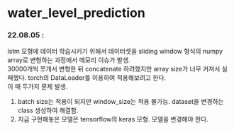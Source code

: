 # water_level_prediction   
### 22.08.05 :   
lstm 모형에 데이터 학습시키기 위해서 데이터셋을 sliding window 형식의 numpy array로 변형하는 과정에서 메모리 이슈가 발생.   
30000개씩 쪼개서 변형한 뒤 concatenate 하려했지만 array size가 너무 커져서 실패했다. torch의 DataLoader를 이용하여 적용해보려고 한다.   
이 때 두가지 문제 발생.   
1. batch size는 적용이 되지만 window_size는 적용 불가능. dataset을 변경하는 class 생성하여 해결함.   
2. 지금 구현해놓은 모델은 tensorflow의 keras 모형. 모델을 변경해야 한다.   

